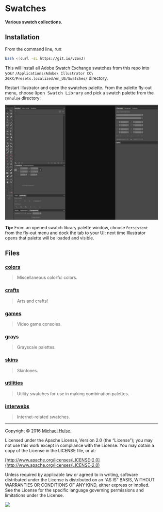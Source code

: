 # Swatches

**Various swatch collections.**

## Installation

From the command line, run:

```bash
bash <(curl -sL https://git.io/vzovJ)
```

This will install all Adobe Swatch Exchange swatches from this repo into your `/Applications/Adobe\ Illustrator CC\ 20XX/Presets.localized/en_US/Swatches/` directory.

Restart Illustrator and open the swatches palette. From the palette fly-out menu, choose <kbd>Open Swatch Library</kbd> and pick a swatch palette from the `@mhulse` directory:

![](swatches.gif)

**Tip:** From an opened swatch library palette window, choose `Persistent` from the fly-out menu and dock the tab to your UI; next time Illustrator opens that palette will be loaded and visible.

## Files

### [colors](colors/)

> Miscellaneous colorful colors.

### [crafts](crafts/)

> Arts and crafts!

### [games](games/)

> Video game consoles.

### [grays](grays/)

> Grayscale palettes.

### [skins](skins/)

> Skintones.

### [utilities](utilities/)

> Utility swatches for use in making combination palettes.

### [interwebs](interwebs/)

> Internet-related swatches.

---

Copyright © 2016 [Michael Hulse](http://mky.io).

Licensed under the Apache License, Version 2.0 (the “License”); you may not use this work except in compliance with the License. You may obtain a copy of the License in the LICENSE file, or at:

[http://www.apache.org/licenses/LICENSE-2.0](http://www.apache.org/licenses/LICENSE-2.0)

Unless required by applicable law or agreed to in writing, software distributed under the License is distributed on an “AS IS” BASIS, WITHOUT WARRANTIES OR CONDITIONS OF ANY KIND, either express or implied. See the License for the specific language governing permissions and limitations under the License.

<img src="https://github.global.ssl.fastly.net/images/icons/emoji/octocat.png">
